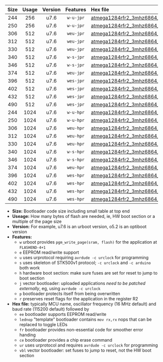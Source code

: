 |Size|Usage|Version|Features|Hex file|
|:-:|:-:|:-:|:-:|:--|
|244|256|u7.6|`w-u-jpr`|[atmega1284rfr2_3mhz6864_19200bps_ur_vbl.hex](https://raw.githubusercontent.com/stefanrueger/urboot/main//atmega1284rfr2_3mhz6864_19200bps_ur_vbl.hex)|
|250|256|u7.6|`w-u-jpr`|[atmega1284rfr2_3mhz6864_19200bps_lednop_ur_vbl.hex](https://raw.githubusercontent.com/stefanrueger/urboot/main//atmega1284rfr2_3mhz6864_19200bps_lednop_ur_vbl.hex)|
|306|512|u7.6|`weu-jpr`|[atmega1284rfr2_3mhz6864_19200bps_ee_ur_vbl.hex](https://raw.githubusercontent.com/stefanrueger/urboot/main//atmega1284rfr2_3mhz6864_19200bps_ee_ur_vbl.hex)|
|312|512|u7.6|`weu-jpr`|[atmega1284rfr2_3mhz6864_19200bps_ee_lednop_ur_vbl.hex](https://raw.githubusercontent.com/stefanrueger/urboot/main//atmega1284rfr2_3mhz6864_19200bps_ee_lednop_ur_vbl.hex)|
|330|512|u7.6|`weu-jpr`|[atmega1284rfr2_3mhz6864_19200bps_ee_lednop_fr_ur_vbl.hex](https://raw.githubusercontent.com/stefanrueger/urboot/main//atmega1284rfr2_3mhz6864_19200bps_ee_lednop_fr_ur_vbl.hex)|
|340|512|u7.6|`w-s-jpr`|[atmega1284rfr2_3mhz6864_19200bps_vbl.hex](https://raw.githubusercontent.com/stefanrueger/urboot/main//atmega1284rfr2_3mhz6864_19200bps_vbl.hex)|
|346|512|u7.6|`w-s-jpr`|[atmega1284rfr2_3mhz6864_19200bps_lednop_vbl.hex](https://raw.githubusercontent.com/stefanrueger/urboot/main//atmega1284rfr2_3mhz6864_19200bps_lednop_vbl.hex)|
|374|512|u7.6|`weu-jpr`|[atmega1284rfr2_3mhz6864_19200bps_ee_lednop_fr_ce_ur_vbl.hex](https://raw.githubusercontent.com/stefanrueger/urboot/main//atmega1284rfr2_3mhz6864_19200bps_ee_lednop_fr_ce_ur_vbl.hex)|
|396|512|u7.6|`wes-jpr`|[atmega1284rfr2_3mhz6864_19200bps_ee_vbl.hex](https://raw.githubusercontent.com/stefanrueger/urboot/main//atmega1284rfr2_3mhz6864_19200bps_ee_vbl.hex)|
|402|512|u7.6|`wes-jpr`|[atmega1284rfr2_3mhz6864_19200bps_ee_lednop_vbl.hex](https://raw.githubusercontent.com/stefanrueger/urboot/main//atmega1284rfr2_3mhz6864_19200bps_ee_lednop_vbl.hex)|
|432|512|u7.6|`wes-jpr`|[atmega1284rfr2_3mhz6864_19200bps_ee_lednop_fr_vbl.hex](https://raw.githubusercontent.com/stefanrueger/urboot/main//atmega1284rfr2_3mhz6864_19200bps_ee_lednop_fr_vbl.hex)|
|490|512|u7.6|`wes-jpr`|[atmega1284rfr2_3mhz6864_19200bps_ee_lednop_fr_ce_vbl.hex](https://raw.githubusercontent.com/stefanrueger/urboot/main//atmega1284rfr2_3mhz6864_19200bps_ee_lednop_fr_ce_vbl.hex)|
|244|1024|u7.6|`w-u-hpr`|[atmega1284rfr2_3mhz6864_19200bps_ur.hex](https://raw.githubusercontent.com/stefanrueger/urboot/main//atmega1284rfr2_3mhz6864_19200bps_ur.hex)|
|250|1024|u7.6|`w-u-hpr`|[atmega1284rfr2_3mhz6864_19200bps_lednop_ur.hex](https://raw.githubusercontent.com/stefanrueger/urboot/main//atmega1284rfr2_3mhz6864_19200bps_lednop_ur.hex)|
|306|1024|u7.6|`weu-hpr`|[atmega1284rfr2_3mhz6864_19200bps_ee_ur.hex](https://raw.githubusercontent.com/stefanrueger/urboot/main//atmega1284rfr2_3mhz6864_19200bps_ee_ur.hex)|
|312|1024|u7.6|`weu-hpr`|[atmega1284rfr2_3mhz6864_19200bps_ee_lednop_ur.hex](https://raw.githubusercontent.com/stefanrueger/urboot/main//atmega1284rfr2_3mhz6864_19200bps_ee_lednop_ur.hex)|
|330|1024|u7.6|`weu-hpr`|[atmega1284rfr2_3mhz6864_19200bps_ee_lednop_fr_ur.hex](https://raw.githubusercontent.com/stefanrueger/urboot/main//atmega1284rfr2_3mhz6864_19200bps_ee_lednop_fr_ur.hex)|
|340|1024|u7.6|`w-s-hpr`|[atmega1284rfr2_3mhz6864_19200bps.hex](https://raw.githubusercontent.com/stefanrueger/urboot/main//atmega1284rfr2_3mhz6864_19200bps.hex)|
|346|1024|u7.6|`w-s-hpr`|[atmega1284rfr2_3mhz6864_19200bps_lednop.hex](https://raw.githubusercontent.com/stefanrueger/urboot/main//atmega1284rfr2_3mhz6864_19200bps_lednop.hex)|
|374|1024|u7.6|`weu-hpr`|[atmega1284rfr2_3mhz6864_19200bps_ee_lednop_fr_ce_ur.hex](https://raw.githubusercontent.com/stefanrueger/urboot/main//atmega1284rfr2_3mhz6864_19200bps_ee_lednop_fr_ce_ur.hex)|
|396|1024|u7.6|`wes-hpr`|[atmega1284rfr2_3mhz6864_19200bps_ee.hex](https://raw.githubusercontent.com/stefanrueger/urboot/main//atmega1284rfr2_3mhz6864_19200bps_ee.hex)|
|402|1024|u7.6|`wes-hpr`|[atmega1284rfr2_3mhz6864_19200bps_ee_lednop.hex](https://raw.githubusercontent.com/stefanrueger/urboot/main//atmega1284rfr2_3mhz6864_19200bps_ee_lednop.hex)|
|432|1024|u7.6|`wes-hpr`|[atmega1284rfr2_3mhz6864_19200bps_ee_lednop_fr.hex](https://raw.githubusercontent.com/stefanrueger/urboot/main//atmega1284rfr2_3mhz6864_19200bps_ee_lednop_fr.hex)|
|490|1024|u7.6|`wes-hpr`|[atmega1284rfr2_3mhz6864_19200bps_ee_lednop_fr_ce.hex](https://raw.githubusercontent.com/stefanrueger/urboot/main//atmega1284rfr2_3mhz6864_19200bps_ee_lednop_fr_ce.hex)|

- **Size:** Bootloader code size including small table at top end
- **Useage:** How many bytes of flash are needed, ie, HW boot section or a multiple of the page size
- **Version:** For example, u7.6 is an urboot version, o5.2 is an optiboot version
- **Features:**
  + `w` urboot provides `pgm_write_page(sram, flash)` for the application at `FLASHEND-4+1`
  + `e` EEPROM read/write support
  + `u` uses urprotocol requiring `avrdude -c urclock` for programming
  + `s` uses skeleton of STK500v1 protocol; `-c urclock` and `-c arduino` both work
  + `h` hardware boot section: make sure fuses are set for reset to jump to boot section
  + `j` vector bootloader: uploaded applications *need to be patched externally*, eg, using `avrdude -c urclock`
  + `p` bootloader protects itself from being overwritten
  + `r` preserves reset flags for the application in the register R2
- **Hex file:** typically MCU name, oscillator frequency (16 MHz default) and baud rate (115200 default) followed by
  + `ee` bootloader supports EEPROM read/write
  + `lednop` "template" bootloader contains `mov rx,rx` nops that can be replaced to toggle LEDs
  + `fr` bootloader provides non-essential code for smoother error handing
  + `ce` bootloader provides a chip erase command
  + `ur` uses urprotocol and requires `avrdude -c urclock` for programming
  + `vbl` vector bootloader: set fuses to jump to reset, not the HW boot section

